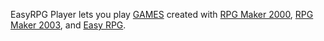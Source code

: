 EasyRPG Player lets you play [GAMES](http://vsrecommendedgames.wikia.com/wiki/Rpg_Maker_Games) created with [RPG Maker 2000](https://2drpg.com/2000.php), [RPG Maker 2003](https://2drpg.com/2003.php), and [Easy RPG](https://easy-rpg.org/).